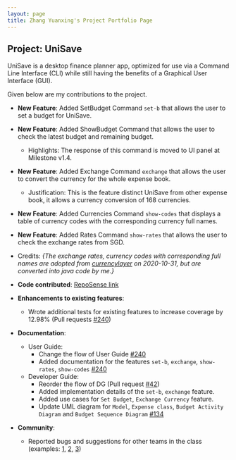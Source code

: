 ```yaml
---
layout: page
title: Zhang Yuanxing's Project Portfolio Page
---
```

## Project: UniSave

UniSave is a desktop finance planner app, optimized for use via a Command Line Interface (CLI) while still having
the benefits of a Graphical User Interface (GUI).

Given below are my contributions to the project.

* **New Feature**: Added SetBudget Command `set-b` that allows the user to set a budget for UniSave.
* **New Feature**: Added ShowBudget Command that allows the user to check the latest budget and remaining budget.
  * Highlights: The response of this command is moved to UI panel at Milestone v1.4.
* **New Feature**: Added Exchange Command  `exchange` that allows the user to convert the currency for the whole expense book.
  * Justification: This is the feature distinct UniSave from other expense book, it allows a currency conversion of 168 currencies.
* **New Feature**: Added Currencies Command `show-codes` that displays a table of currency codes with the corresponding currency full names.
* **New Feature**: Added Rates Command `show-rates` that allows the user to check the exchange rates from SGD.

* Credits: *{The exchange rates, currency codes with corresponding full names are adopted from 
[currencylayer](https://currencylayer.com/) on 2020-10-31, but are converted into java code by me.}*

* **Code contributed**: [RepoSense link](https://nus-cs2103-ay2021s1.github.io/tp-dashboard/#breakdown=true&search=&sort=groupTitle&sortWithin=title&since=2020-08-14&timeframe=commit&mergegroup=&groupSelect=groupByRepos&checkedFileTypes=docs~functional-code~test-code~other&tabOpen=true&tabType=authorship&tabAuthor=yuanxing-y&tabRepo=AY2021S1-CS2103T-W10-1%2Ftp%5Bmaster%5D&authorshipIsMergeGroup=false&authorshipFileTypes=docs~functional-code~test-code)

* **Enhancements to existing features**:
  * Wrote additional tests for existing features to increase coverage by 12.98% (Pull requests [\#240](https://github.com/AY2021S1-CS2103T-W10-1/tp/pull/240))

* **Documentation**:
  * User Guide:
    * Change the flow of User Guide [\#240](https://github.com/AY2021S1-CS2103T-W10-1/tp/pull/240)
    * Added documentation for the features `set-b`, `exchange`, `show-rates`, `show-codes` [\#240](https://github.com/AY2021S1-CS2103T-W10-1/tp/pull/240)
  * Developer Guide:
    * Reorder the flow of DG (Pull request [\#42](https://github.com/AY2021S1-CS2103T-W10-1/tp/pull/42))
    * Added implementation details of the `set-b`, `exchange` feature.
    * Added use cases for `Set Budget`, `Exchange Currency` feature.
    * Update UML diagram for `Model`, `Expense class`, `Budget Activity Diagram` and `Budget Sequence Diagram` [\#134](https://github.com/AY2021S1-CS2103T-W10-1/tp/pull/134)

* **Community**:
  * Reported bugs and suggestions for other teams in the class (examples: [1](https://github.com/yuanxing-y/ped/issues/1), [2](https://github.com/yuanxing-y/ped/issues/2), [3](https://github.com/yuanxing-y/ped/issues/3))
